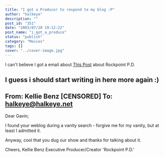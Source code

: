 ```yaml
---
title: "I got a Producer to respond to my blog :P"
author: "halkeye"
description: ""
post_id: "351"
date: "2003/07/10 19:12:22"
post_name: "i_got_a_produce"
status: "publish"
category: "Movies"
tags: []
cover: "../cover-image.jpg"
---
```


I can't believe I got a email about [This Post](/2003/06/16/rockport_pd/) about Rockpoint P.D.

I guess i should start writing in here more again :)
--------------
From: Kellie Benz [CENSORED]
To: halkeye@halkeye.net
---------------------------------------
Dear Gavin;

I found your weblog during a vanity search - forgive me for my vanity, but
at least I admitted it.

Anyway, cool that you dug our show and thanks for talking about it.

Cheers,
Kellie Benz
Executive Producer/Creator
'Rockpoint P.D.'
